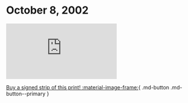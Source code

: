 # October 8, 2002

![](https://www.achewood.com/comic.php?date=10082002)

[Buy a signed strip of this print! :material-image-frame:](https://achewood-holiday-pop-up.myshopify.com/products/strip#10082002){ .md-button .md-button--primary }
